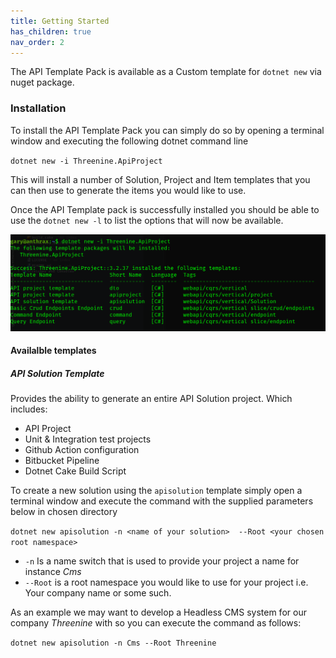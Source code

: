 ```yaml
---
title: Getting Started
has_children: true
nav_order: 2
---
```


The API Template Pack is available as a Custom template for `dotnet new`  via nuget package.

### Installation
To install the API Template Pack you can simply do so by opening a terminal window and executing the following dotnet command line

`dotnet new -i Threenine.ApiProject`

This will install a number of Solution, Project and Item templates that you can then use to generate the items you would like to use.

Once the API Template pack is successfully installed  you should be able to use the `dotnet new -l` to list the options that will now be available.

![](images/installation.png)

#### Availalble templates

##### API Solution Template

Provides the ability to generate an entire API Solution project. Which includes:

- API Project 
- Unit & Integration test projects
- Github Action configuration
- Bitbucket Pipeline 
- Dotnet Cake Build Script

To create a new solution using the `apisolution` template simply open a terminal window and execute the command with the supplied parameters below in chosen directory

`dotnet new apisolution -n <name of your solution>  --Root <your chosen root namespace>`

- `-n`  Is a name switch that is used to provide your project a name for instance _Cms_ 
- `--Root` is a root namespace you would like to use for your project i.e. Your company name or some such.

As an example we may want to develop a Headless CMS system for our company _Threenine_ with so you can execute the command as follows:

`dotnet new apisolution -n Cms --Root Threenine`